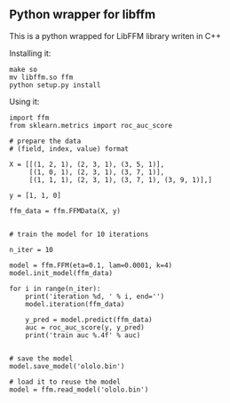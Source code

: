 ## Python wrapper for libffm

This is a python wrapped for LibFFM library writen in C++

Installing it:

	make so
	mv libffm.so ffm
	python setup.py install


Using it:

	import ffm
	from sklearn.metrics import roc_auc_score

	# prepare the data
	# (field, index, value) format

	X = [[(1, 2, 1), (2, 3, 1), (3, 5, 1)],
	     [(1, 0, 1), (2, 3, 1), (3, 7, 1)],
	     [(1, 1, 1), (2, 3, 1), (3, 7, 1), (3, 9, 1)],]

	y = [1, 1, 0]

	ffm_data = ffm.FFMData(X, y)


	# train the model for 10 iterations

	n_iter = 10

	model = ffm.FFM(eta=0.1, lam=0.0001, k=4)
	model.init_model(ffm_data)

	for i in range(n_iter):
	    print('iteration %d, ' % i, end='')
	    model.iteration(ffm_data)

	    y_pred = model.predict(ffm_data)
	    auc = roc_auc_score(y, y_pred)
	    print('train auc %.4f' % auc)


	# save the model 
	model.save_model('ololo.bin')

	# load it to reuse the model
	model = ffm.read_model('ololo.bin')